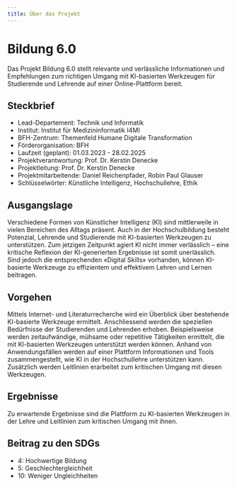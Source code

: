 ```yaml
---
title: Über das Projekt
---
```


# Bildung 6.0


Das Projekt Bildung 6.0 stellt relevante und verlässliche Informationen und Empfehlungen zum richtigen Umgang mit KI-basierten Werkzeugen für Studierende und Lehrende auf einer Online-Plattform bereit.

## Steckbrief

- Lead-Departement: Technik und Informatik
- Institut: Institut für Medizininformatik I4MI
- BFH-Zentrum: Themenfeld Humane Digitale Transformation
- Förderorganisation: BFH
- Laufzeit (geplant): 01.03.2023 - 28.02.2025
- Projektverantwortung: Prof. Dr. Kerstin Denecke
- Projektleitung: Prof. Dr. Kerstin Denecke
- Projektmitarbeitende: Daniel Reichenpfader, Robin Paul Glauser
- Schlüsselwörter: Künstliche Intelligenz, Hochschullehre, Ethik

## Ausgangslage

Verschiedene Formen von Künstlicher Intelligenz (KI) sind mittlerweile in vielen Bereichen des Alltags präsent. Auch in der Hochschulbildung besteht Potenzial, Lehrende und Studierende mit KI-basierten Werkzeugen zu unterstützen. Zum jetzigen Zeitpunkt agiert KI nicht immer verlässlich – eine kritische Reflexion der KI-generierten Ergebnisse ist somit unerlässlich. Sind jedoch die entsprechenden «Digital Skills» vorhanden, können KI-basierte Werkzeuge zu effizientem und effektivem Lehren und Lernen beitragen.

## Vorgehen

Mittels Internet- und Literaturrecherche wird ein Überblick über bestehende KI-basierte Werkzeuge ermittelt. Anschliessend werden die speziellen Bedürfnisse der Studierenden und Lehrenden erhoben. Beispielsweise werden zeitaufwändige, mühsame oder repetitive Tätigkeiten ermittelt, die mit KI-basierten Werkzeugen unterstützt werden können. Anhand von Anwendungsfällen werden auf einer Plattform Informationen und Tools zusammengestellt, wie KI in der Hochschullehre unterstützen kann. Zusätzlich werden Leitlinien erarbeitet zum kritischen Umgang mit diesen Werkzeugen.

## Ergebnisse

Zu erwartende Ergebnisse sind die Plattform zu KI-basierten Werkzeugen in der Lehre und Leitlinien zum kritischen Umgang mit ihnen.

## Beitrag zu den SDGs

- 4: Hochwertige Bildung
- 5: Geschlechtergleichheit
- 10: Weniger Ungleichheiten
